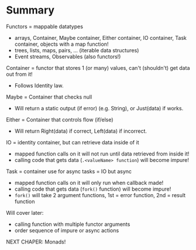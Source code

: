 # Summary
Functors = mappable datatypes
  - arrays, Container, Maybe container, Either container, IO container, Task container, objects with a map function!
  - trees, lists, maps, pairs, ... (iterable data structures)
  - Event streams, Observables (also functors!)

Container = functor that stores 1 (or many) values, can't (shouldn't) get data out from it!
  - Follows Identity law.

Maybe = Container that checks null
  - Will return a static output (if error) (e.g. String), or Just(data) if works.

Either = Container that controls flow (if/else)
  - Will return Right(data) if correct, Left(data) if incorrect.

IO = identity container, but can retrieve data inside of it
  - mapped function calls on it will not run until data retrieved from inside it!
  - calling code that gets data (`.<valueName> function`) will become impure!

Task = container use for async tasks = IO but async
  - mapped function calls on it will only run when callback made!
  - calling code that gets data (`fork()` function) will become impure!
  - `fork()` will take 2 argument functions, 1st = error function, 2nd = result function

Will cover later:
- calling function with multiple functor arguments
- order sequence of impure or async actions

NEXT CHAPER: Monads!